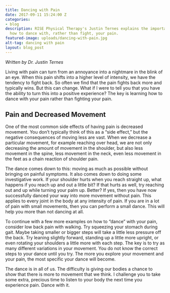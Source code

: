```yaml
---
title: Dancing with Pain
date: 2017-09-11 15:24:00 Z
categories:
- blog
description: RISE Physical Therapy's Justin Ternes explains the importance of leaning
  how to dance with, rather than fight, your pain.
featured-image: uploads/dancing-with-pain.jpg
alt-tag: dancing with pain
layout: blog_post
---
```


_Written by Dr. Justin Ternes_

Living with pain can turn from an annoyance into a nightmare in the blink of an eye. When this pain shifts into a higher level of intensity, we have the tendency to fight back. So often we find that the pain fights back more and typically wins. But this can change. What if I were to tell you that you have the ability to turn this into a positive experience? The key is learning how to dance with your pain rather than fighting your pain.

## Pain and Decreased Movement

One of the most common side effects of having pain is decreased movement. You don’t typically think of this as a “side effect,” but the negative consequences of moving less are vast. When we decrease a particular movement, for example reaching over head, we are not only decreasing the amount of movement in the shoulder, but also less movement in the spine, less movement in the neck, even less movement in the feet as a chain reaction of shoulder pain.

The dance comes down to this: moving as much as possible without bringing on painful symptoms. It also comes down to doing some investigative work. If your shoulder hurts when you reach straight up, what happens if you reach up and out a little bit? If that hurts as well, try reaching out and up while turning your palm up. Better? If yes, then you have now successfully danced your way into more movement without pain. This applies to every joint in the body at any intensity of pain. If you are in a lot of pain with small movements, then you can perform a small dance. This will help you more than not dancing at all.

To continue with a few more examples on how to “dance” with your pain, consider low back pain with walking. Try squeezing your stomach during gait. Maybe taking smaller or bigger steps will take a little less pressure off the back. Try leaning slightly forward, standing up a little more upright, or even rotating your shoulders a little more with each step. The key is to try as many different variations in your movement. You do not know the correct steps to your dance until you try. The more you explore your movement and your pain, the most specific your dance will become.

The dance is in all of us. The difficulty is giving our bodies a chance to show that there is more to movement that we think. I challenge you to take some extra, precious time to listen to your body the next time you experience pain. Dance with it.
